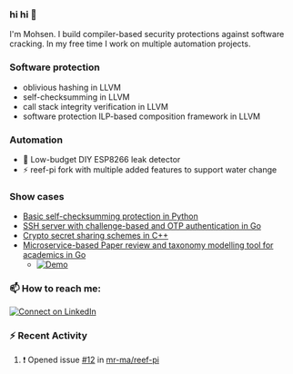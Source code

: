 ### hi hi 👋

I'm Mohsen. I build compiler-based security protections against software cracking.
In my free time I work on multiple automation projects. 

### Software protection

- oblivious hashing in LLVM
- self-checksumming in LLVM
- call stack integrity verification in LLVM
- software protection ILP-based composition framework in LLVM

### Automation

- 🌱 Low-budget DIY ESP8266 leak detector
- ⚡ reef-pi fork with multiple added features to support water change


### Show cases

- [Basic self-checksumming protection in Python](https://github.com/mr-ma/basic-self-checksumming)
- [SSH server with challenge-based and OTP authentication in Go](https://github.com/mr-ma/ssh-secret-disperser)
- [Crypto secret sharing schemes in C++](https://github.com/mr-ma/secret-sharing)
- [Microservice-based Paper review and taxonomy modelling tool for academics in Go](https://github.com/mr-ma/paper-review-go)
  - [![Demo](https://img.youtube.com/vi/na_DjN1tdc4/0.jpg)](https://www.youtube.com/watch?v=na_DjN1tdc4)   



### 📫 How to reach me:

[![Connect on LinkedIn](https://img.shields.io/badge/--linkedin?label=LinkedIn&logo=LinkedIn&style=social)](https://www.linkedin.com/in/mahmadvand)

### :zap: Recent Activity
<!--START_SECTION:activity-->
1. ❗️ Opened issue [#12](https://github.com/mr-ma/reef-pi/issues/12) in [mr-ma/reef-pi](https://github.com/mr-ma/reef-pi)
<!--END_SECTION:activity-->

<!-- <a href=""><img src="https://raw.githubusercontent.com/mr-ma/mr-ma/main/.../rnm.svg" width="100%" height="100%"></a> -->
